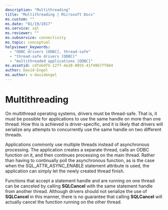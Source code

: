 ```yaml
---
description: "Multithreading"
title: "Multithreading | Microsoft Docs"
ms.custom: ""
ms.date: "01/19/2017"
ms.service: sql
ms.reviewer: ""
ms.subservice: connectivity
ms.topic: conceptual
helpviewer_keywords: 
  - "ODBC drivers [ODBC], thread-safe"
  - "thread-safe drivers [ODBC]"
  - "multithreaded applications [ODBC]"
ms.assetid: cdfebdf5-12ff-4e28-8055-41f49b77f664
author: David-Engel
ms.author: v-davidengel
---
```

# Multithreading
On multithread operating systems, drivers must be thread-safe. That is, it must be possible for applications to use the same handle on more than one thread. How this is achieved is driver-specific, and it is likely that drivers will serialize any attempts to concurrently use the same handle on two different threads.  
  
 Applications commonly use multiple threads instead of asynchronous processing. The application creates a separate thread, calls an ODBC function on it, and then continues processing on the main thread. Rather than having to continually poll the asynchronous function, as is the case when the SQL_ATTR_ASYNC_ENABLE statement attribute is used, the application can simply let the newly created thread finish.  
  
 Functions that accept a statement handle and are running on one thread can be canceled by calling **SQLCancel** with the same statement handle from another thread. Although drivers should not serialize the use of **SQLCancel** in this manner, there is no guarantee that calling **SQLCancel** will actually cancel the function running on the other thread.
